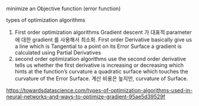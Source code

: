 minimize an Objective function (error function)

types of optimization algorithms
1. First order optimization algorithms
Gradient descent  가 대표적
 parameter 에 대한  gradient 를 사용해서 최소화.
First order Derivative basically give us a line which is Tangential to a point on its Error Surface
a gradient is calculated using Partial Derivatives
2. second order optimization algorithms
use the second order derivative 
 tells us whether the first derivative is increasing or decreasing which hints at the function’s curvature
 a quadratic surface which touches the curvature of the Error Surface.
 계산 비용은 높지만, curvature of Surface.


https://towardsdatascience.com/types-of-optimization-algorithms-used-in-neural-networks-and-ways-to-optimize-gradient-95ae5d39529f
